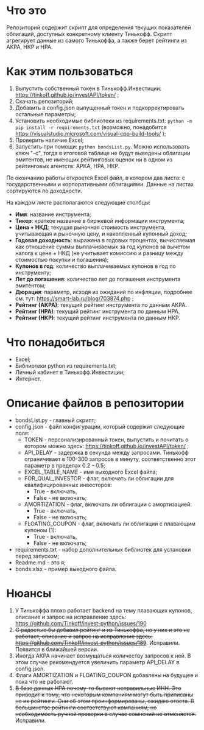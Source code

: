# Что это
Репозиторий содержит скрипт для определения текущих показателей облигаций, доступных конкретному клиенту Тинькофф. Скрипт агрегирует данные из самого Тинькоффа, а также берет рейтинги из АКРА, НКР и НРА.

# Как этим пользоваться
1. Выпустить собственный токен в Тинькофф.Инвестиции: https://tinkoff.github.io/investAPI/token/ ;
2. Скачать репозиторий;
3. Добавить в config.json выпущенный токен и подкорректировать остальные параметры;
4. Установить необходимые библиотеки из requirements.txt: `python -m pip install -r requirements.txt` (возможно, понадобится https://visualstudio.microsoft.com/visual-cpp-build-tools/ );
5. Проверить наличие Excel;
6. Запустить при помощи: `python bondsList.py`. Можно использовать ключ "-c", тогда в итоговой таблице не будут выведены облигации эмитентов, не имеющих рейтинговых оценок ни в одном из рейтинговых агентств: АРКА, НРА, НКР.

По окончанию работы откроется Excel файл, в котором два листа: с государственными и корпоративными облигациями. Данные на листах сортируются по доходности. 

На каждом листе располагаются следующие столбцы:
- **Имя**: название инструмента;
- **Тикер**: краткое название в биржевой информации инструмента;
- **Цена + НКД**: текущая рыночная стоимость инструмента, учитывающая и рыночную цену, и накопленный купонный доход;
- **Годовая доходность**: выражена в годовых процентах, вычисляемая как отношение суммы выплачиваемых за год купонов за вычетом налога к цене + НКД (не учитывает комиссию и разницу между стоимостью покупки и погашения);
- **Купонов в год**: количество выплачиваемых купонов в год по инструменту;
- **Лет до погашения**: количество лет до погашения инструмента эмитентом;
- **Дюрация**: параметр, исходя из ожиданий по инфляции, подробнее см. тут: https://smart-lab.ru/blog/703874.php ;
- **Рейтинг (АКРА)**: текущий рейтинг инструмента по данным АКРА.
- **Рейтинг (НРА)**: текущий рейтинг инструмента по данным НРА.
- **Рейтинг (НКР)**: текущий рейтинг инструмента по данным НКР.

# Что понадобиться
- Excel;
- Библиотеки python из requirements.txt;
- Личный кабинет в Тинькофф.Инвестиции;
- Интернет.

# Описание файлов в репозитории
- bondsList.py - главный скрипт;
- config.json - файл конфигурации, который содержит следующие поля:
	- TOKEN - персонализированный токен, выпустить и почитать о котором можно здесь: https://tinkoff.github.io/investAPI/token/ ;
	- API_DELAY - задержка в секунда между запросами. Тинькофф ограничивает в 100-300 запросов в минуту, соответственно этот параметр в пределах 0.2 - 0.5;
	- EXCEL_TABLE_NAME - имя выходного Excel файла;
	- FOR_QUAL_INVESTOR - флаг, включать ли облигации для квалифицированных инвесторов:
		- True - включать,
		- False - не включать;
	- AMORTIZATION - флаг, включать ли облигации с амортизацией:
		- True - включать,
		- False - не включать;
	- FLOATING_COUPON - флаг, включать ли облигации с плавающим купоном (1):
		- True - включать,
		- False - не включать;
- requirements.txt - набор дополнительных библиотек для установки перед запуском;
- Readme.md - это я;
- bonds.xlsx - пример выходного файла.

# Нюансы
1. У Тинькоффа плохо работает backend на тему плавающих купонов, описание и запрос на исправление здесь: https://github.com/Tinkoff/invest-python/issues/190
2. ~~С радостью бы добавил рейтинг и из Тинькоффа, но у них и это не работает, описание и запрос на исправление здесь: https://github.com/Tinkoff/invest-python/issues/189~~. Исправили. Появится в ближайшей версии.
3. Иногда АКРА начинает возмущаться количеству запросов к ней. В этом случае рекомендуется увеличить параметр API_DELAY в config.json.
4. Флаги AMORTIZATION и FLOATING_COUPON добавлены на будущее и пока что не работают.
5. ~~В базе данных НРА почему-то бывают неправильные ИНН. Это приводит к тому, что некоторым компаниям могут быть приписаны не их рейтинги. Они об этом проинформированы, ожидаю ответа. В большинстве рейтинги соответствуют компаниям, но необходимость ручной проверки в случае сомнений не отменяется.~~ Исправили.
